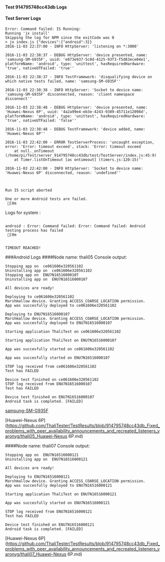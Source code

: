 #### Test 914795748cc43db Logs

#### Test Server Logs
```
Error: Command failed: IS Running:
Running 'jx install'
Skipping the log for NPM since the exitCode was 0
> jx index.js {"devices":{"android":3}}
2016-11-03 22:37:00 - INFO HttpServer: 'listening on *:3000'

2016-11-03 22:38:37 - DEBUG HttpServer: 'device presented, name: 'samsung-SM-G935F', uuid: 'e873e937-5c0d-4125-93f3-f5d83ece04e1', platformName: 'android', type: 'unittest', hasRequiredHardware: 'true', nativeUTFailed: 'true''

2016-11-03 22:38:37 - INFO TestFramework: 'disqualifying device on which native tests failed, name: 'samsung-SM-G935F''

2016-11-03 22:38:38 - INFO HttpServer: 'Socket to device name: 'samsung-SM-G935F' disconnected, reason: 'client namespace disconnect''

2016-11-03 22:38:48 - DEBUG HttpServer: 'device presented, name: 'Huawei-Nexus 6P', uuid: '4a2a99e4-eb3e-4243-9389-45711e12098d', platformName: 'android', type: 'unittest', hasRequiredHardware: 'true', nativeUTFailed: 'false''

2016-11-03 22:38:48 - DEBUG TestFramework: 'device added, name: 'Huawei-Nexus 6P''

2016-11-03 22:42:00 - ERROR TestServerProcess: 'uncaught exception, error: 'Error: timeout exceed', stack: 'Error: timeout exceed
    at null._onTimeout (/home/pi/Test/server_914795748cc43db/test/TestServer/index.js:45:9)
    at Timer.listOnTimeout [as ontimeout] (timers.js:120:15)''

2016-11-03 22:42:00 - INFO HttpServer: 'Socket to device name: 'Huawei-Nexus 6P' disconnected, reason: 'undefined''


 
Run IS script aborted
 
One or more Android tests are failed.
 [0m

```


Logs for system : 
```

android : Error: Command failed: Error: Command failed: Android testing process has failed
 [0m


TIMEOUT REACHED!
```
###Android Logs
####Node name: thali05
Console output:
```
Stopping app on  ce061606e320561102
Uninstalling app on  ce061606e320561102
Stopping app on  ENU7N16516000107
Uninstalling app on  ENU7N16516000107

All devices are ready!

Deploying to ce061606e320561102
Marshmallow device. Granting ACCESS_COARSE_LOCATION permission.
App was succesfully deployed to ce061606e320561102

Deploying to ENU7N16516000107
Marshmallow device. Granting ACCESS_COARSE_LOCATION permission.
App was succesfully deployed to ENU7N16516000107

Starting application ThaliTest on ce061606e320561102

Starting application ThaliTest on ENU7N16516000107

App was succesfully started on ce061606e320561102

App was succesfully started on ENU7N16516000107

STOP log received from ce061606e320561102
Test has FAILED

Device test finished on ce061606e320561102 
STOP log received from ENU7N16516000107
Test has FAILED

Device test finished on ENU7N16516000107 
Android task is completed. [FAILED]
```
[samsung-SM-G935F](https://github.com/ThaliTester/TestResults/blob/914795748cc43db_Fixed_problems_with_peer_availability_announcements_and_recreated_listeners_yaronyg/thali05_samsung-SM-G935F.md)

[Huawei-Nexus 6P](https://github.com/ThaliTester/TestResults/blob/914795748cc43db_Fixed_problems_with_peer_availability_announcements_and_recreated_listeners_yaronyg/thali05_Huawei-Nexus 6P.md)

####Node name: thali07
Console output:
```
Stopping app on  ENU7N16516000121
Uninstalling app on  ENU7N16516000121

All devices are ready!

Deploying to ENU7N16516000121
Marshmallow device. Granting ACCESS_COARSE_LOCATION permission.
App was succesfully deployed to ENU7N16516000121

Starting application ThaliTest on ENU7N16516000121

App was succesfully started on ENU7N16516000121

STOP log received from ENU7N16516000121
Test has FAILED

Device test finished on ENU7N16516000121 
Android task is completed. [FAILED]
```
[Huawei-Nexus 6P](https://github.com/ThaliTester/TestResults/blob/914795748cc43db_Fixed_problems_with_peer_availability_announcements_and_recreated_listeners_yaronyg/thali07_Huawei-Nexus 6P.md)




